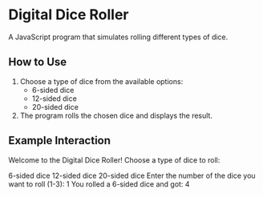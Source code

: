 
# Digital Dice Roller

A JavaScript program that simulates rolling different types of dice.

## How to Use
1. Choose a type of dice from the available options:
   - 6-sided dice
   - 12-sided dice
   - 20-sided dice
2. The program rolls the chosen dice and displays the result.

## Example Interaction
Welcome to the Digital Dice Roller! Choose a type of dice to roll:

6-sided dice
12-sided dice
20-sided dice Enter the number of the dice you want to roll (1-3): 1 You rolled a 6-sided dice and got: 4
